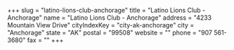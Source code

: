 +++
slug = "latino-lions-club-anchorage"
title = "Latino Lions Club - Anchorage"
name = "Latino Lions Club - Anchorage"
address = "4233 Mountain View Drive"
cityIndexKey = "city-ak-anchorage"
city = "Anchorage"
state = "AK"
postal = "99508"
website = ""
phone = "907 561-3680"
fax = ""
+++
